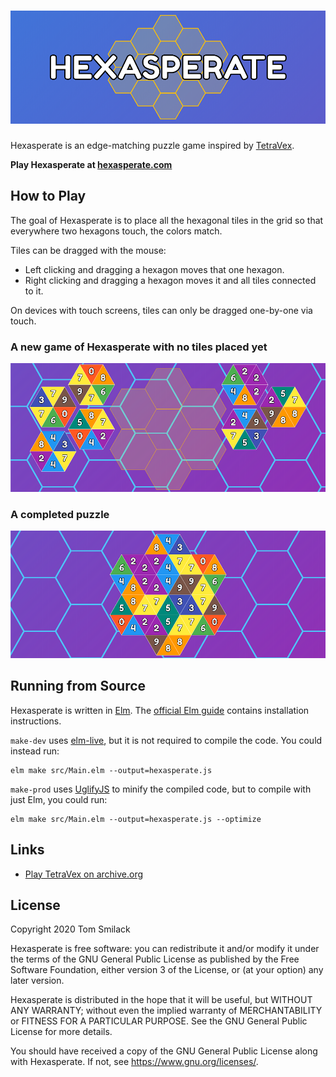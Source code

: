 # ![Hexasperate title card](assets/hexasperate-title.png)

Hexasperate is an edge-matching puzzle game inspired by [TetraVex](#links).

**Play Hexasperate at [hexasperate.com](https://hexasperate.com)**

## How to Play

The goal of Hexasperate is to place all the hexagonal tiles in the grid so that everywhere two hexagons touch, the colors match.

Tiles can be dragged with the mouse:
* Left clicking and dragging a hexagon moves that one hexagon.
* Right clicking and dragging a hexagon moves it and all tiles connected to it.

On devices with touch screens, tiles can only be dragged one-by-one via touch.

### A new game of Hexasperate with no tiles placed yet
![A new game of Hexasperate](assets/goal-before.png)

### A completed puzzle
![A completed game of Hexasperate](assets/goal-after.png)

## Running from Source
Hexasperate is written in [Elm](https://elm-lang.org). The [official Elm guide](https://guide.elm-lang.org) contains installation instructions.

`make-dev` uses [elm-live](https://github.com/wking-io/elm-live), but it is not required to compile the code. You could instead run:

    elm make src/Main.elm --output=hexasperate.js

`make-prod` uses [UglifyJS](https://www.npmjs.com/package/uglify-js) to minify the compiled code, but to compile with just Elm, you could run:

    elm make src/Main.elm --output=hexasperate.js --optimize

## Links

* [Play TetraVex on archive.org](https://archive.org/details/win3_TetraVex)

## License
Copyright 2020 Tom Smilack

Hexasperate is free software: you can redistribute it and/or modify
it under the terms of the GNU General Public License as published by
the Free Software Foundation, either version 3 of the License, or
(at your option) any later version.

Hexasperate is distributed in the hope that it will be useful,
but WITHOUT ANY WARRANTY; without even the implied warranty of
MERCHANTABILITY or FITNESS FOR A PARTICULAR PURPOSE.  See the
GNU General Public License for more details.

You should have received a copy of the GNU General Public License
along with Hexasperate.  If not, see <https://www.gnu.org/licenses/>.
